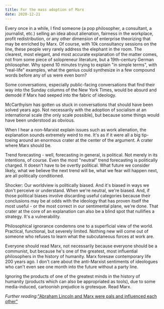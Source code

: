 ```yaml
---
title: For the mass adoption of Marx
date: 2020-12-21
---
```


Every once in a while, I find someone (a pop philosopher, a consultant, a journalist, etc.) selling an idea about alienation, fairness in the workplace, profit redistribution, or any other dimension of enterprise theorizing that may be enriched by Marx. Of course, with 10k consultancy sessions on the line, these people very rarely address the elephant in the room. The clearest, most elegant, and most accurate explanation of the matter comes, not from some piece of solopreneur literature, but a 19th-century German philosopher. Why spend 10 minutes trying to explain "in simple terms", with "real-life" examples, what the genius could synthesize in a few compound words before any of us were even born?

Some conversations, especially public-facing conversations that find their way into the Sunday columns of the New York Times, would be absurd and demodé if Marx had seeped into the fabric of ideology.

McCarthyism has gotten us stuck in conversations that should have been solved years ago. Not necessarily with the adoption of socialism at an international scale (the only scale possible), but because some things would have been understood as obvious.

When I hear a non-Marxist explain issues such as work alienation, the explanation sounds extremely weird to me. It's as if it were all a big tip-toeing around an enormous crater at the center of the argument. A crater where Marx should be.

Trend forecasting - well, forecasting in general, is political. Not merely in its intentions, of course. Even the most "neutral" trend forecasting is politically charged. It doesn't have to be overtly political. What future we consider likely, what we believe the next trend will be, what we fear will happen next, are all politically conditioned.

Shocker: Our worldview is politically biased. And it's biased in ways we don't perceive or understand. When we're neutral, we're biased. And, if those political biases involve discarding useful categories because their conclusions may be at odds with the ideology that has proven itself the most useful - or the most correct in our sentimental plane, we're done. That crater at the core of an explanation can also be a blind spot that nullifies a strategy. It's a vulnerability.

Philosophical ignorance condemns one to a superficial view of the world. Practical, functional, but severely limited. Nothing new will come out of someone who refuses to learn what the subcutaneous forces at work are.

Everyone should read Marx, not necessarily because everyone should be a communist, but because he's one of the greatest, most influential philosophers in the history of humanity. Marx foresaw contemporary life 200 years ago. I don't care about the anti-Marxist sentiments of ideologues who can't even see one month into the future without a party line.

Ignoring the products of one of the greatest minds in the history of humanity (products which can also be appropriated as tools), due to some media-induced, cartoonish prejudice is grotesque. Read Marx.

*Further reading:*["Abraham Lincoln and Marx were pals and influenced each other"](https://www.washingtonpost.com/history/2019/07/27/you-know-who-was-into-karl-marx-no-not-aoc-abraham-lincoln/)